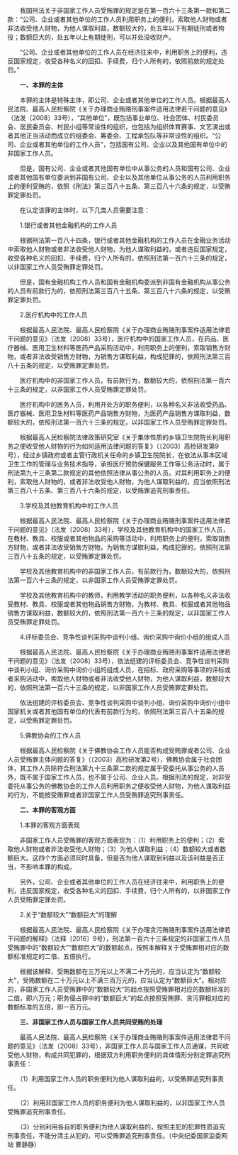 　　我国刑法关于非国家工作人员受贿罪的规定是在第一百六十三条第一款和第二款：“公司、企业或者其他单位的工作人员利用职务上的便利，索取他人财物或者非法收受他人财物，为他人谋取利益，数额较大的，处五年以下有期徒刑或者拘役；数额巨大的，处五年以上有期徒刑，可以并处没收财产。

　　“公司、企业或者其他单位的工作人员在经济往来中，利用职务上的便利，违反国家规定，收受各种名义的回扣、手续费，归个人所有的，依照前款的规定处罚。”

　　**一、本罪的主体**

　　本罪的主体是特殊主体，即公司、企业或者其他单位的工作人员。根据最高人民法院、最高人民检察院《关于办理商业贿赂刑事案件适用法律若干问题的意见》（法发〔2008〕33号），“其他单位”，既包括事业单位、社会团体、村民委员会、居民委员会、村民小组等常设性的组织，也包括为组织体育赛事、文艺演出或者其他正当活动而成立的组委会、筹委会、工程承包队等非常设性的组织。“公司、企业或者其他单位的工作人员”，包括国有公司、企业以及其他国有单位中的非国家工作人员。

　　但是，国有公司、企业或者其他国有单位中从事公务的人员和国有公司、企业或者其他国有单位委派到非国有公司、企业以及其他单位从事公务的人员利用职务上的便利受贿的，依照《刑法》第三百八十五条、第三百八十六条的规定，以受贿罪定罪处罚。

　　在认定该罪的主体时，以下几类人员需要注意：

　　1.银行或者其他金融机构的工作人员

　　根据刑法第一百八十四条，银行或者其他金融机构的工作人员在金融业务活动中索取他人财物或者非法收受他人财物，为他人谋取利益的，或者违反国家规定，收受各种名义的回扣、手续费，归个人所有的，依照刑法第一百六十三条的规定，以非国家工作人员受贿罪定罪处罚。

　　但是，国有金融机构工作人员和国有金融机构委派到非国有金融机构从事公务的人员有前款行为的，依照刑法第三百八十五条、第三百八十六条的规定，以受贿罪定罪处罚。

　　2.医疗机构中的工作人员

　　根据最高人民法院、最高人民检察院《关于办理商业贿赂刑事案件适用法律若干问题的意见》（法发〔2008〕33号），医疗机构中的国家工作人员，在药品、医疗器械、医用卫生材料等医药产品采购活动中，利用职务上的便利，索取销售方财物，或者非法收受销售方财物，为销售方谋取利益，构成犯罪的，依照刑法第三百八十五条的规定，以受贿罪定罪处罚。

　　医疗机构中的非国家工作人员，有前款行为，数额较大的，依照刑法第一百六十三条的规定，以非国家工作人员受贿罪定罪处罚。

　　医疗机构中的医务人员，利用开处方的职务便利，以各种名义非法收受药品、医疗器械、医用卫生材料等医药产品销售方财物，为医药产品销售方谋取利益，数额较大的，依照刑法第一百六十三条的规定，以非国家工作人员受贿罪定罪处罚。

　　根据最高人民检察院法律政策研究室《关于集体性质的乡镇卫生院院长利用职务之便收受他人财物的行为如何适用法律问题的答复》（〔2003〕高检研发第9号），经过乡镇政府或者主管行政机关任命的乡镇卫生院院长，在依法从事本区域卫生工作的管理与业务技术指导，承担医疗预防保健服务工作等公务活动时，属于刑法第九十三条第二款规定的其他依照法律从事公务的人员。对其利用职务上的便利，索取他人财物的，或者非法收受他人财物，为他人谋取利益的，应当依照刑法第三百八十五条、第三百八十六条的规定，以受贿罪追究刑事责任。

　　3.学校及其他教育机构中的工作人员

　　根据最高人民法院、最高人民检察院《关于办理商业贿赂刑事案件适用法律若干问题的意见》（法发〔2008〕33号），学校及其他教育机构中的国家工作人员，在教材、教具、校服或者其他物品的采购等活动中，利用职务上的便利，索取销售方财物，或者非法收受销售方财物，为销售方谋取利益，构成犯罪的，依照刑法第三百八十五条的规定，以受贿罪定罪处罚。

　　学校及其他教育机构中的非国家工作人员，有前款行为，数额较大的，依照刑法第一百六十三条的规定，以非国家工作人员受贿罪定罪处罚。

　　学校及其他教育机构中的教师，利用教学活动的职务便利，以各种名义非法收受教材、教具、校服或者其他物品销售方财物，为教材、教具、校服或者其他物品销售方谋取利益，数额较大的，依照刑法第一百六十三条的规定，以非国家工作人员受贿罪定罪处罚。

　　4.评标委员会、竞争性谈判采购中谈判小组、询价采购中询价小组的组成人员

　　根据最高人民法院、最高人民检察院《关于办理商业贿赂刑事案件适用法律若干问题的意见》（法发〔2008〕33号），依法组建的评标委员会、竞争性谈判采购中谈判小组、询价采购中询价小组的组成人员，在招标、政府采购等事项的评标或者采购活动中，索取他人财物或者非法收受他人财物，为他人谋取利益，数额较大的，依照刑法第一百六十三条的规定，以非国家工作人员受贿罪定罪处罚。

　　依法组建的评标委员会、竞争性谈判采购中谈判小组、询价采购中询价小组中国家机关或者其他国有单位的代表有前款行为的，依照刑法第三百八十五条的规定，以受贿罪定罪处罚。

　　5.佛教协会的工作人员

　　根据最高人民检察院《关于佛教协会工作人员能否构成受贿罪或者公司、企业人员受贿罪主体问题的答复》（〔2003〕高检研发第2号），佛教协会属于社会团体，其工作人员除符合刑法第九十三条第二款的规定属于受委托从事公务的人员外，既不属于国家工作人员，也不属于公司、企业人员。根据刑法的规定，对非受委托从事公务的佛教协会的工作人员利用职务之便收受他人财物，为他人谋取利益的行为，不能按受贿罪或者非国家工作人员受贿罪追究刑事责任。

　　**二、本罪的客观方面**

　　1.本罪的客观方面表现

　　非国家工作人员受贿罪的客观方面表现为：（1）利用职务上的便利；（2）索取他人财物或者非法收受他人财物；（3）为他人谋取利益；（4）数额较大或者数额巨大。这四个方面必须同时具备，但是否为他人谋取到利益以及该利益是否正当，不影响本罪的构成。

　　另外，公司、企业或者其他单位的工作人员在经济往来中，利用职务上的便利，违反国家规定，收受各种名义的回扣、手续费，归个人所有的，以非国家工作人员受贿罪定罪处罚。

　　2.关于“数额较大”“数额巨大”的理解

　　根据最高人民法院、最高人民检察院《关于办理贪污贿赂刑事案件适用法律若干问题的解释》（法释〔2016〕9号），刑法第一百六十三条规定的非国家工作人员受贿罪中的“数额较大”“数额巨大”的数额起点，按照本解释关于受贿罪相对应的数额标准规定的二倍、五倍执行。

　　根据该解释，受贿数额在三万元以上不满二十万元的，应当认定为“数额较大”，受贿数额在二十万元以上不满三百万元的，应当认定为“数额巨大”。相对应的，非国家工作人员受贿罪中的“数额较大”的起点按照受贿罪相对应的数额标准的二倍，即六万元；职务侵占罪中的“数额巨大”的起点按照受贿罪、贪污罪相对应的数额标准的五倍，即一百万元。

　　**三、非国家工作人员与国家工作人员共同受贿的处理**

　　最高人民法院、最高人民检察院《关于办理商业贿赂刑事案件适用法律若干问题的意见》（法发〔2008〕33号），非国家工作人员与国家工作人员通谋，共同收受他人财物，构成共同犯罪的，根据双方利用职务便利的具体情形分别定罪追究刑事责任：

　　（1）利用国家工作人员的职务便利为他人谋取利益的，以受贿罪追究刑事责任。

　　（2）利用非国家工作人员的职务便利为他人谋取利益的，以非国家工作人员受贿罪追究刑事责任。

　　（3）分别利用各自的职务便利为他人谋取利益的，按照主犯的犯罪性质追究刑事责任，不能分清主从犯的，可以受贿罪追究刑事责任。（中央纪委国家监委网站 曹静静）